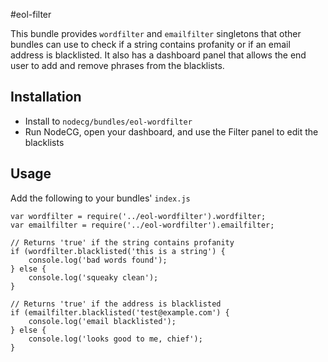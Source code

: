 #eol-filter

This bundle provides `wordfilter` and `emailfilter` singletons that other bundles can use to check if a string contains profanity or if an email address is blacklisted.
It also has a dashboard panel that allows the end user to add and remove phrases from the blacklists.

## Installation

- Install to `nodecg/bundles/eol-wordfilter`
- Run NodeCG, open your dashboard, and use the Filter panel to edit the blacklists

## Usage
Add the following to your bundles' `index.js`
```
var wordfilter = require('../eol-wordfilter').wordfilter;
var emailfilter = require('../eol-wordfilter').emailfilter;

// Returns 'true' if the string contains profanity
if (wordfilter.blacklisted('this is a string') {
    console.log('bad words found');
} else {
    console.log('squeaky clean');
}

// Returns 'true' if the address is blacklisted
if (emailfilter.blacklisted('test@example.com') {
    console.log('email blacklisted');
} else {
    console.log('looks good to me, chief');
}
```

